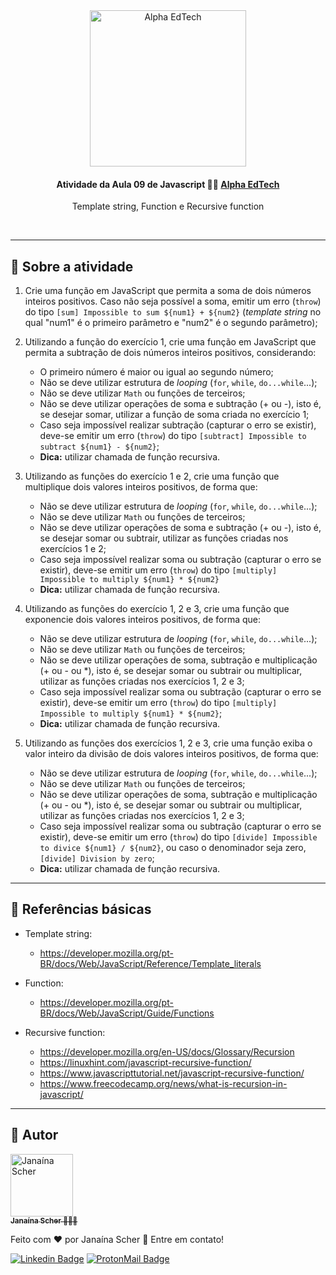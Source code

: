 <div  align="center">
	<a  href="https://www.alphaedtech.org.br/">
	    <img  src="https://user-images.githubusercontent.com/79182711/171509048-91800b54-de74-4dae-9924-3ce431a7cef2.png"  alt="Alpha EdTech"  title="Alpha EdTech"  width="250" />
	</a>
	<h4>
		Atividade da Aula 09 de Javascript 💃🏻
		<a  href="https://www.alphaedtech.org.br/">
		    Alpha EdTech
		</a>
	</h4>
	<p>Template string, Function e Recursive function</p>
</div>
<br /> 

--- 

## 🧐 Sobre a atividade 

1. Crie uma função em JavaScript que permita a soma de dois números inteiros positivos. Caso não seja possível a soma, emitir um erro (`throw`) do tipo `[sum] Impossible to sum ${num1} + ${num2}` (*template string* no qual "num1" é o primeiro parâmetro e "num2" é o segundo parâmetro);


2. Utilizando a função do exercício 1, crie uma função em JavaScript que permita a subtração de dois números inteiros positivos, considerando:

	- O primeiro número é maior ou igual ao segundo número;
	- Não se deve utilizar estrutura de *looping* (`for`, `while`, `do...while`...);
	- Não se deve utilizar `Math` ou funções de terceiros;
	- Não se deve utilizar operações de soma e subtração (+ ou -), isto é, se desejar somar, utilizar a função de soma criada no exercício 1;
	- Caso seja impossível realizar subtração (capturar o erro se existir), deve-se emitir um erro (`throw`) do tipo `[subtract] Impossible to subtract ${num1} - ${num2}`;
	- **Dica:** utilizar chamada de função recursiva.


3. Utilizando as funções do exercício 1 e 2, crie uma função que multiplique dois valores inteiros positivos, de forma que:

	- Não se deve utilizar estrutura de *looping* (`for`, `while`, `do...while`...);
	- Não se deve utilizar `Math` ou funções de terceiros;
	- Não se deve utilizar operações de soma e subtração (+ ou -), isto é, se desejar somar ou subtrair, utilizar as funções criadas nos exercícios 1 e 2;
	- Caso seja impossível realizar soma ou subtração (capturar o erro se existir), deve-se emitir um erro (`throw`) do tipo `[multiply] Impossible to multiply ${num1} * ${num2}`
	- **Dica:** utilizar chamada de função recursiva.


4. Utilizando as funções do exercício 1, 2 e 3, crie uma função que exponencie dois valores inteiros positivos, de forma que:

	- Não se deve utilizar estrutura de *looping* (`for`, `while`, `do...while`...);
	- Não se deve utilizar `Math` ou funções de terceiros;
	- Não se deve utilizar operações de soma, subtração e multiplicação (+ ou - ou *), isto é, se desejar somar ou subtrair ou multiplicar, utilizar as funções criadas nos exercícios 1, 2 e 3;
	- Caso seja impossível realizar soma ou subtração (capturar o erro se existir), deve-se emitir um erro (`throw`) do tipo `[multiply] Impossible to multiply ${num1} * ${num2}`;
	- **Dica:** utilizar chamada de função recursiva.


5. Utilizando as funções dos exercícios 1, 2 e 3, crie uma função exiba o valor inteiro da divisão de dois valores inteiros positivos, de forma que:

	- Não se deve utilizar estrutura de *looping* (`for`, `while`, `do...while`...);
	- Não se deve utilizar `Math` ou funções de terceiros;
	- Não se deve utilizar operações de soma, subtração e multiplicação (+ ou - ou *), isto é, se desejar somar ou subtrair ou multiplicar, utilizar as funções criadas nos exercícios 1, 2 e 3;
	- Caso seja impossível realizar soma ou subtração (capturar o erro se existir), deve-se emitir um erro (`throw`) do tipo `[divide] Impossible to divice ${num1} / ${num2}`, ou caso o denominador seja zero, `[divide] Division by zero`;
	- **Dica:** utilizar chamada de função recursiva.

---
## 🔗 Referências básicas

- Template string:
	- https://developer.mozilla.org/pt-BR/docs/Web/JavaScript/Reference/Template_literals

- Function:
	- https://developer.mozilla.org/pt-BR/docs/Web/JavaScript/Guide/Functions

- Recursive function:
	- https://developer.mozilla.org/en-US/docs/Glossary/Recursion
	- https://linuxhint.com/javascript-recursive-function/
	- https://www.javascripttutorial.net/javascript-recursive-function/
	- https://www.freecodecamp.org/news/what-is-recursion-in-javascript/
---  

## 🦸 Autor

<div>
	<a  href="https://github.com/janascher">
		<img src="https://avatars.githubusercontent.com/u/79182711?v=4" width="100px;" alt="Janaína Scher"/>
		<br />
		<sub>
			<b>Janaína Scher</b> 👩🏻‍💻
		</sub>
	</a>
</div>

Feito com ❤️ por Janaína Scher 👋 Entre em contato!
  
[![Linkedin Badge](https://img.shields.io/badge/LinkedIn-0077B5?style=for-the-badge&logo=linkedin&logoColor=white)](https://www.linkedin.com/in/janainascher/)
[![ProtonMail Badge](https://img.shields.io/badge/ProtonMail-8B89CC?style=for-the-badge&logo=protonmail&logoColor=white)](mailto:janainascher@protonmail.com)